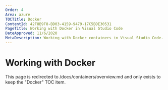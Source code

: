 ```yaml
---
Order: 4
Area: azure
TOCTitle: Docker
ContentId: 42F8B9F8-BD03-4159-9479-17C5BDE30531
PageTitle: Working with Docker in Visual Studio Code
DateApproved: 11/6/2020
MetaDescription: Working with Docker containers in Visual Studio Code.
---
```

# Working with Docker

This page is redirected to /docs/containers/overview.md and only exists to keep the "Docker" TOC item.